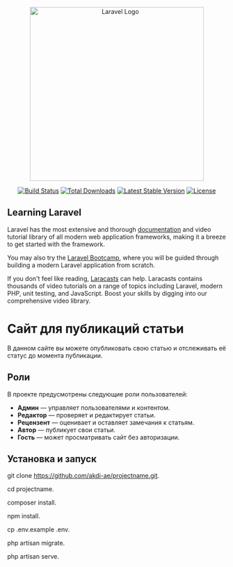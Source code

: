 <p align="center"><a href="https://laravel.com" target="_blank"><img src="https://raw.githubusercontent.com/laravel/art/master/logo-lockup/5%20SVG/2%20CMYK/1%20Full%20Color/laravel-logolockup-cmyk-red.svg" width="400" alt="Laravel Logo"></a></p>

<p align="center">
<a href="https://github.com/laravel/framework/actions"><img src="https://github.com/laravel/framework/workflows/tests/badge.svg" alt="Build Status"></a>
<a href="https://packagist.org/packages/laravel/framework"><img src="https://img.shields.io/packagist/dt/laravel/framework" alt="Total Downloads"></a>
<a href="https://packagist.org/packages/laravel/framework"><img src="https://img.shields.io/packagist/v/laravel/framework" alt="Latest Stable Version"></a>
<a href="https://packagist.org/packages/laravel/framework"><img src="https://img.shields.io/packagist/l/laravel/framework" alt="License"></a>
</p>


## Learning Laravel

Laravel has the most extensive and thorough [documentation](https://laravel.com/docs) and video tutorial library of all modern web application frameworks, making it a breeze to get started with the framework.

You may also try the [Laravel Bootcamp](https://bootcamp.laravel.com), where you will be guided through building a modern Laravel application from scratch.

If you don't feel like reading, [Laracasts](https://laracasts.com) can help. Laracasts contains thousands of video tutorials on a range of topics including Laravel, modern PHP, unit testing, and JavaScript. Boost your skills by digging into our comprehensive video library.

##
# Сайт для публикаций статьи
В данном сайте вы можете опубликовать свою статью и отслеживать её статус до момента публикации.

## Роли
В проекте предусмотрены следующие роли пользователей:
- **Админ** — управляет пользователями и контентом.
- **Редактор** — проверяет и редактирует статьи.
- **Рецензент** — оценивает и оставляет замечания к статьям.
- **Автор** — публикует свои статьи.
- **Гость** — может просматривать сайт без авторизации.


## Установка и запуск

git clone https://github.com/akdi-ae/projectname.git.

cd projectname.

composer install.

npm install.

cp .env.example .env.

php artisan migrate.

php artisan serve.


